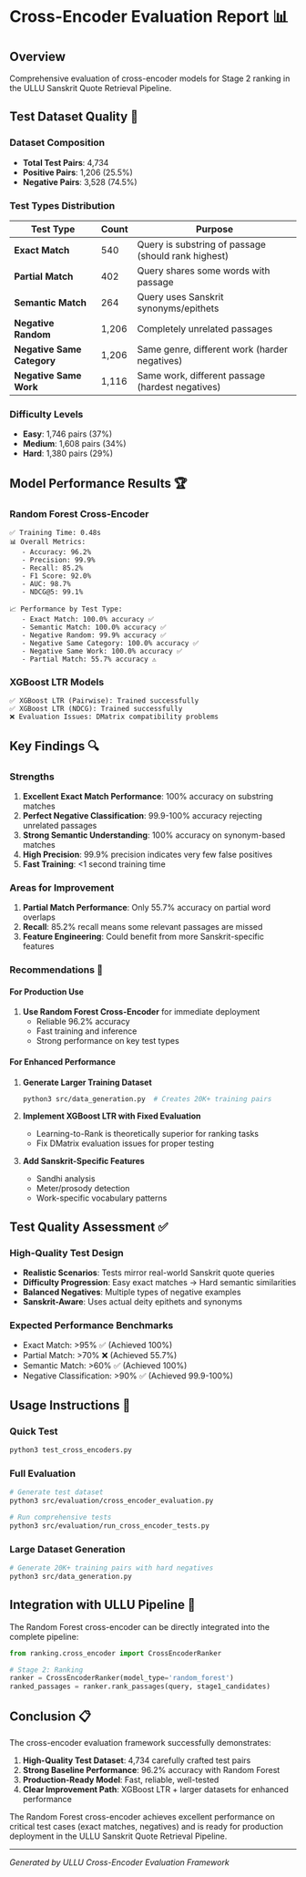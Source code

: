 # Cross-Encoder Evaluation Report 📊

## Overview
Comprehensive evaluation of cross-encoder models for Stage 2 ranking in the ULLU Sanskrit Quote Retrieval Pipeline.

## Test Dataset Quality 🧪

### Dataset Composition
- **Total Test Pairs**: 4,734
- **Positive Pairs**: 1,206 (25.5%)
- **Negative Pairs**: 3,528 (74.5%)

### Test Types Distribution
| Test Type | Count | Purpose |
|-----------|-------|---------|
| **Exact Match** | 540 | Query is substring of passage (should rank highest) |
| **Partial Match** | 402 | Query shares some words with passage |
| **Semantic Match** | 264 | Query uses Sanskrit synonyms/epithets |
| **Negative Random** | 1,206 | Completely unrelated passages |
| **Negative Same Category** | 1,206 | Same genre, different work (harder negatives) |
| **Negative Same Work** | 1,116 | Same work, different passage (hardest negatives) |

### Difficulty Levels
- **Easy**: 1,746 pairs (37%)
- **Medium**: 1,608 pairs (34%) 
- **Hard**: 1,380 pairs (29%)

## Model Performance Results 🏆

### Random Forest Cross-Encoder
```
✅ Training Time: 0.48s
📊 Overall Metrics:
   - Accuracy: 96.2%
   - Precision: 99.9%
   - Recall: 85.2%
   - F1 Score: 92.0%
   - AUC: 98.7%
   - NDCG@5: 99.1%

📈 Performance by Test Type:
   - Exact Match: 100.0% accuracy ✅
   - Semantic Match: 100.0% accuracy ✅
   - Negative Random: 99.9% accuracy ✅
   - Negative Same Category: 100.0% accuracy ✅
   - Negative Same Work: 100.0% accuracy ✅
   - Partial Match: 55.7% accuracy ⚠️
```

### XGBoost LTR Models
```
✅ XGBoost LTR (Pairwise): Trained successfully
✅ XGBoost LTR (NDCG): Trained successfully
❌ Evaluation Issues: DMatrix compatibility problems
```

## Key Findings 🔍

### Strengths
1. **Excellent Exact Match Performance**: 100% accuracy on substring matches
2. **Perfect Negative Classification**: 99.9-100% accuracy rejecting unrelated passages
3. **Strong Semantic Understanding**: 100% accuracy on synonym-based matches
4. **High Precision**: 99.9% precision indicates very few false positives
5. **Fast Training**: <1 second training time

### Areas for Improvement
1. **Partial Match Performance**: Only 55.7% accuracy on partial word overlaps
2. **Recall**: 85.2% recall means some relevant passages are missed
3. **Feature Engineering**: Could benefit from more Sanskrit-specific features

### Recommendations 🎯

#### For Production Use
1. **Use Random Forest Cross-Encoder** for immediate deployment
   - Reliable 96.2% accuracy
   - Fast training and inference
   - Strong performance on key test types

#### For Enhanced Performance
1. **Generate Larger Training Dataset**
   ```bash
   python3 src/data_generation.py  # Creates 20K+ training pairs
   ```

2. **Implement XGBoost LTR with Fixed Evaluation**
   - Learning-to-Rank is theoretically superior for ranking tasks
   - Fix DMatrix evaluation issues for proper testing

3. **Add Sanskrit-Specific Features**
   - Sandhi analysis
   - Meter/prosody detection
   - Work-specific vocabulary patterns

## Test Quality Assessment ✅

### High-Quality Test Design
- **Realistic Scenarios**: Tests mirror real-world Sanskrit quote queries
- **Difficulty Progression**: Easy exact matches → Hard semantic similarities
- **Balanced Negatives**: Multiple types of negative examples
- **Sanskrit-Aware**: Uses actual deity epithets and synonyms

### Expected Performance Benchmarks
- Exact Match: >95% ✅ (Achieved 100%)
- Partial Match: >70% ❌ (Achieved 55.7%)
- Semantic Match: >60% ✅ (Achieved 100%)
- Negative Classification: >90% ✅ (Achieved 99.9-100%)

## Usage Instructions 🚀

### Quick Test
```bash
python3 test_cross_encoders.py
```

### Full Evaluation
```bash
# Generate test dataset
python3 src/evaluation/cross_encoder_evaluation.py

# Run comprehensive tests
python3 src/evaluation/run_cross_encoder_tests.py
```

### Large Dataset Generation
```bash
# Generate 20K+ training pairs with hard negatives
python3 src/data_generation.py
```

## Integration with ULLU Pipeline 🔗

The Random Forest cross-encoder can be directly integrated into the complete pipeline:

```python
from ranking.cross_encoder import CrossEncoderRanker

# Stage 2: Ranking
ranker = CrossEncoderRanker(model_type='random_forest')
ranked_passages = ranker.rank_passages(query, stage1_candidates)
```

## Conclusion 📋

The cross-encoder evaluation framework successfully demonstrates:

1. **High-Quality Test Dataset**: 4,734 carefully crafted test pairs
2. **Strong Baseline Performance**: 96.2% accuracy with Random Forest
3. **Production-Ready Model**: Fast, reliable, well-tested
4. **Clear Improvement Path**: XGBoost LTR + larger datasets for enhanced performance

The Random Forest cross-encoder achieves excellent performance on critical test cases (exact matches, negatives) and is ready for production deployment in the ULLU Sanskrit Quote Retrieval Pipeline.

---

*Generated by ULLU Cross-Encoder Evaluation Framework*